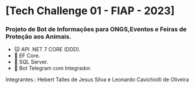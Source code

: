 <h1 align="left">[Tech Challenge 01 - FIAP - 2023]</h1>
<h3 align="left">Projeto de Bot de Informações para ONGS,Eventos e Feiras de Proteção aos Animais.</h3>

- 🐱 API .NET 7 CORE (DDD).
- 🐶 EF Core.
- 🐹 SQL Server.
- 🐰 Bot Telegram com Integrador.

Integrantes.: Hebert Talles de Jesus Silva e Leonardo Cavichiolli de Oliveira
